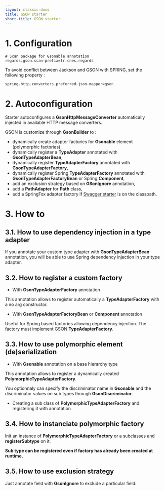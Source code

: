 ```yaml
---
layout: classic-docs
title: GSON starter
short-title: GSON starter
---
```


# 1\. Configuration

```properties
# Scan package for Gsonable annotation
regards.gson.scan-prefix=fr.cnes.regards
```

To avoid conflict between Jackson and GSON with SPRING, set the following property :

```properties
spring.http.converters.preferred-json-mapper=gson
```

# 2\. Autoconfiguration

Starter autoconfigures a **GsonHttpMessageConverter** automatically injected in available HTTP message converters.

GSON is customize through **GsonBuilder** to :

- dynamically create adapter factories for **Gsonable** element (polymorphic factories),
- dynamically register a **TypeAdapter** annotated with **GsonTypeAdapterBean**,
- dynamically register **TypeAdapterFactory** annotated with **GsonTypeAdapterFactory**,
- dynamically register Spring **TypeAdapterFactory** annotated with **GsonTypeAdapterFactoryBean** or Spring **Component**,
- add an exclusion strategy based on **GSonIgnore** annotation,
- add a **PathAdapter** for **Path** class,
- add a SpringFox adapter factory if [Swagger starter](/regards-framework/starters/swagger-starter/) is on the classpath.

# 3\. How to

## 3.1\. How to use dependency injection in a type adapter

If you annotate your custom type adapter with **GsonTypeAdapterBean** annotation, you will be able to use Spring dependency injection in your type adapter.

## 3.2\. How to register a custom factory

- With **GsonTypeAdapterFactory** annotation

This annotation allows to register automatically a **TypeAdapterFactory** with a no arg constructor.

- With **GsonTypeAdapterFactoryBean** or **Component** annotation

Useful for Spring based factories allowing dependency injection. The factory must implement GSON **TypeAdapterFactory**.

## 3.3\. How to use polymorphic element (de)serialization

- With **Gsonable** annotation on a base hierarchy type

This annotation allows to register a dynamically created **PolymorphicTypeAdapterFactory**.

You optionnaly can specify the discriminator name in **Gsonable** and the discriminator values on sub types through **GsonDiscriminator**.

- Creating a sub class of **PolymorphicTypeAdapterFactory** and registering it with annotation

## 3.4\. How to instanciate polymorphic factory

Init an instance of **PolymorphicTypeAdapterFactory** or a subclasses and **registerSubtype** on it.

**Sub type can be registered even if factory has already been created at runtime.**

## 3.5\. How to use exclusion strategy

Just annotate field with **GsonIgnore** to exclude a particular field.
